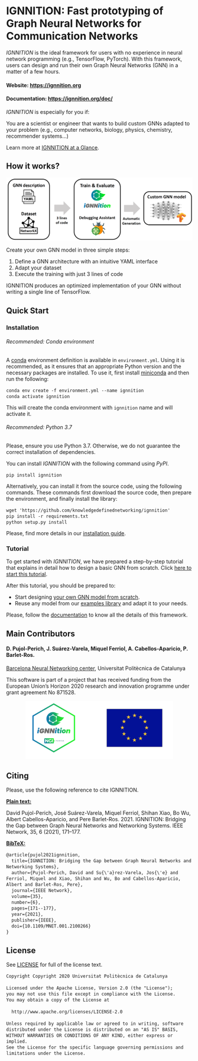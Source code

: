 # IGNNITION: Fast prototyping of Graph Neural Networks for Communication Networks

*IGNNITION* is the ideal framework for users with no experience in neural network programming (e.g., TensorFlow, PyTorch). With this framework, users can design and run their own Graph Neural Networks (GNN) in a matter of a few hours.

#### Website: https://ignnition.org
#### Documentation: https://ignnition.org/doc/

*IGNNITION* is especially for you if:

You are a scientist or engineer that wants to build custom GNNs adapted to your problem (e.g., computer networks, biology, physics, chemistry, recommender systems…)

Learn more at [IGNNITION at a Glance](https://ignnition.org/doc/ignnition_at_glance/).

 ## How it works?
 <p align="center"> 
  <img src="/assets/workflow.png" width="700" alt>
</p>

Create your own GNN model in three simple steps:

1. Define a GNN architecture with an intuitive YAML interface
1. Adapt your dataset
1. Execute the training with just 3 lines of code

IGNNITION produces an optimized implementation of your GNN without writing a single line of TensorFlow.

## Quick Start
### Installation
###### Recommended: Conda environment
A [conda](https://conda.io) environment definition is available in `environment.yml`. Using it is recommended, as it
ensures that an appropriate Python version and the necessary packages are installed. To use it, first install 
[miniconda](https://docs.conda.io/en/latest/miniconda.html) and then run the following:

```
conda env create -f environment.yml --name ignnition
conda activate ignnition
```

This will create the conda environment with `ignnition` name and will activate it.  

###### Recommended: Python 3.7
Please, ensure you use Python 3.7. Otherwise, we do not guarantee the correct installation of dependencies.

You can install *IGNNITION* with the following command using *PyPI*.
```
pip install ignnition
```
Alternatively, you can install it from the source code, using the following commands. These commands first download the source code, then prepare the environment, and finally install the library:
```
wget 'https://github.com/knowledgedefinednetworking/ignnition'
pip install -r requirements.txt
python setup.py install
```
Please, find more details in our [installation guide](https://ignnition.org/doc/installation/).

### Tutorial
To get started with *IGNNITION*, we have prepared a step-by-step tutorial that explains in detail how to design a basic GNN from scratch.
Click [here to start this tutorial](https://ignnition.org/doc/quick_tutorial/).

After this tutorial, you should be prepared to:
- Start designing [your own GNN model from scratch](https://ignnition.org/doc/intro/).
- Reuse any model from our [examples library](https://ignnition.org/doc/examples/) and adapt it to your needs.

Please, follow the [documentation](https://ignnition.org/doc/) to know all the details of this framework.

## Main Contributors
#### D. Pujol-Perich, J. Suárez-Varela, Miquel Ferriol, A. Cabellos-Aparicio, P. Barlet-Ros.

[Barcelona Neural Networking center](https://bnn.upc.edu/), Universitat Politècnica de Catalunya

This software is part of a project that has received funding from the European Union’s Horizon 2020 research and innovation programme under grant agreement No 871528.


 <p align="center"> 
  <img src="/assets/ngi_european_flag.png" width="400" alt>
</p>

## Citing
Please, use the following reference to cite IGNNITION.

**<u>Plain text:</u>**

David Pujol-Perich, José Suárez-Varela, Miquel Ferriol, Shihan Xiao, Bo Wu, Albert Cabellos-Aparicio, and Pere Barlet-Ros. 2021. IGNNITION: Bridging the Gap between Graph Neural Networks and Networking Systems. IEEE Network, 35, 6 (2021), 171–177.

**<u>BibTeX:</u>**
```
@article{pujol2021ignnition,
  title={IGNNITION: Bridging the Gap between Graph Neural Networks and Networking Systems},
  author={Pujol-Perich, David and Su{\'a}rez-Varela, Jos{\'e} and Ferriol, Miquel and Xiao, Shihan and Wu, Bo and Cabellos-Aparicio, Albert and Barlet-Ros, Pere},
  journal={IEEE Network},
  volume={35},
  number={6},
  pages={171--177},
  year={2021},
  publisher={IEEE},
  doi={10.1109/MNET.001.2100266}
}
```

## License
See [LICENSE](LICENSE) for full of the license text.

```
Copyright Copyright 2020 Universitat Politècnica de Catalunya

Licensed under the Apache License, Version 2.0 (the "License");
you may not use this file except in compliance with the License.
You may obtain a copy of the License at

  http://www.apache.org/licenses/LICENSE-2.0

Unless required by applicable law or agreed to in writing, software
distributed under the License is distributed on an "AS IS" BASIS,
WITHOUT WARRANTIES OR CONDITIONS OF ANY KIND, either express or implied.
See the License for the specific language governing permissions and
limitations under the License.
```
